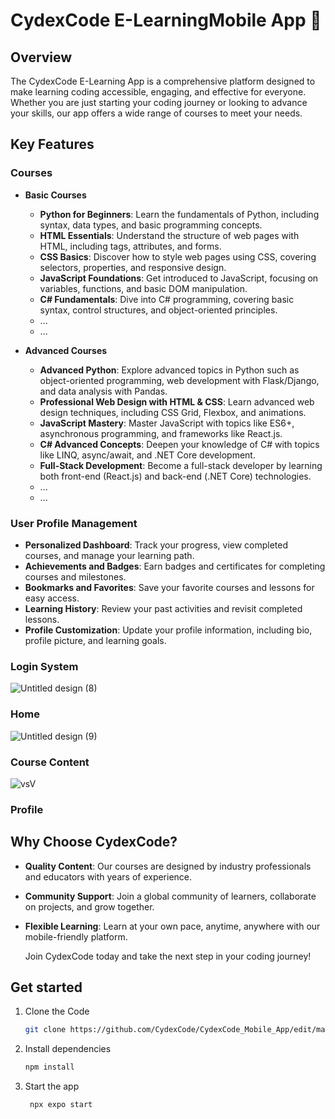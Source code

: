 # CydexCode E-LearningMobile App 👋

## Overview

The CydexCode E-Learning App is a comprehensive platform designed to make learning coding accessible, engaging, and effective for everyone. Whether you are just starting your coding journey or looking to advance your skills, our app offers a wide range of courses to meet your needs.

## Key Features

### Courses
- **Basic Courses**
  - **Python for Beginners**: Learn the fundamentals of Python, including syntax, data types, and basic programming concepts.
  - **HTML Essentials**: Understand the structure of web pages with HTML, including tags, attributes, and forms.
  - **CSS Basics**: Discover how to style web pages using CSS, covering selectors, properties, and responsive design.
  - **JavaScript Foundations**: Get introduced to JavaScript, focusing on variables, functions, and basic DOM manipulation.
  - **C# Fundamentals**: Dive into C# programming, covering basic syntax, control structures, and object-oriented principles.
  - ...
  - ...
 
- **Advanced Courses**
  - **Advanced Python**: Explore advanced topics in Python such as object-oriented programming, web development with Flask/Django, and data analysis with Pandas.
  - **Professional Web Design with HTML & CSS**: Learn advanced web design techniques, including CSS Grid, Flexbox, and animations.
  - **JavaScript Mastery**: Master JavaScript with topics like ES6+, asynchronous programming, and frameworks like React.js.
  - **C# Advanced Concepts**: Deepen your knowledge of C# with topics like LINQ, async/await, and .NET Core development.
  - **Full-Stack Development**: Become a full-stack developer by learning both front-end (React.js) and back-end (.NET Core) technologies.
  - ...
  - ...

### User Profile Management
- **Personalized Dashboard**: Track your progress, view completed courses, and manage your learning path.
- **Achievements and Badges**: Earn badges and certificates for completing courses and milestones.
- **Bookmarks and Favorites**: Save your favorite courses and lessons for easy access.
- **Learning History**: Review your past activities and revisit completed lessons.
- **Profile Customization**: Update your profile information, including bio, profile picture, and learning goals.

### Login System

![Untitled design (8)](https://github.com/CydexCode/CydexCode_Mobile_App/assets/112784979/653901d5-29f5-4052-af17-fe6c88649a96)

### Home
![Untitled design (9)](https://github.com/user-attachments/assets/694cc678-a17a-4fe3-90f3-0bd794dae5c3)

### Course Content 
![vsV](https://github.com/user-attachments/assets/0d060a89-3fd6-4a0f-8932-ebd0cb3767cb)


### Profile

## Why Choose CydexCode?
- **Quality Content**: Our courses are designed by industry professionals and educators with years of experience.
- **Community Support**: Join a global community of learners, collaborate on projects, and grow together.
- **Flexible Learning**: Learn at your own pace, anytime, anywhere with our mobile-friendly platform.

  Join CydexCode today and take the next step in your coding journey!

## Get started 

1. Clone the Code

   ```bash
   git clone https://github.com/CydexCode/CydexCode_Mobile_App/edit/master
   ```

2. Install dependencies

   ```bash
   npm install
   ```

3. Start the app

   ```bash
    npx expo start
   ```

